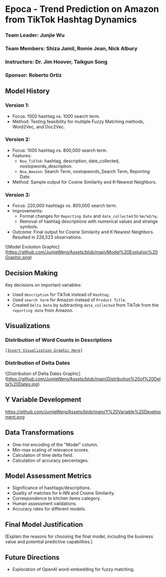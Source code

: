 # Epoca - Trend Prediction on Amazon from TikTok Hashtag Dynamics

### Team Leader: Junjie Wu
### Team Members: Shiza Jamil, Romie Jean, Nick Albury
### Instructors: Dr. Jim Hoover, Taikgun Song
### Sponsor: Roberto Ortiz

## Model History

### Version 1:
- Focus: 1000 hashtag vs. 1000 search term.
- Method: Testing feasibility for multiple Fuzzy Matching methods, Word2Vec, and Doc2Vec.

### Version 2:
- Focus: 1000 hashtag vs. 800,000 search term.
- Features:
  - `Nsw_TikTok`: hashtag, description, date_collected, nostopwords_description.
  - `Nsw_Amazon`: Search Term, nostopwords_Search Term, Reporting Date.
- Method: Sample output for Cosine Similarity and K-Nearest Neighbors.

### Version 3:
- Focus: 220,000 hashtags vs. 800,000 search term.
- Improvements: 
  - Format changes for `Reporting Date` and `date_collected` to `%m/%d/%y`.
  - Removal of hashtag descriptions with numerical values and strange symbols.
- Outcome: Final output for Cosine Similarity and K-Nearest Neighbors. Resulted in 226,523 observations.

![Model Evolution Graphic] (https://github.com/JunjieWerg/Assets/blob/main/Model%20Evolution%20Graphic.png)

## Decision Making

Key decisions on important variables:
- Used `description` for TikTok instead of `Hashtag`.
- Used `search term` for Amazon instead of `Product Title`.
- Created `Delta Date` by subtracting `date_collected` from TikTok from the `reporting date` from Amazon.

## Visualizations

### Distribution of Word Counts in Descriptions
[`[Insert Visualization Graphic Here]`](https://github.com/JunjieWerg/Assets/blob/main/Distribution%20of%20Word%20Counts.png)

### Distribution of Delta Dates
![Distribution of Delta Dates Graphic] (https://github.com/JunjieWerg/Assets/blob/main/Distribution%20of%20Delta%20Dates.jpg)

## Y Variable Development

https://github.com/JunjieWerg/Assets/blob/main/Y%20Variable%20Development.png

## Data Transformations

- One-hot encoding of the "Model" column.
- Min-max scaling of relevance scores.
- Calculation of time delta field.
- Calculation of accuracy percentages.

## Model Assessment Metrics

- Significance of hashtags/descriptions.
- Quality of matches for k-NN and Cosine Similarity.
- Correspondence to kitchen items category.
- Human assessment validations.
- Accuracy rates for different models.

## Final Model Justification

[Explain the reasons for choosing the final model, including the business value and potential predictive capabilities.]

## Future Directions

- Exploration of OpenAI word-embedding for fuzzy matching.
